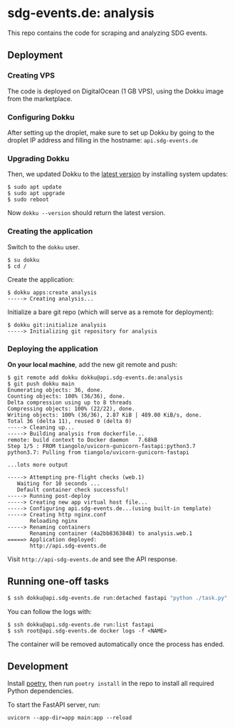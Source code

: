 # sdg-events.de: analysis

This repo contains the code for scraping and analyzing SDG events.

## Deployment

### Creating VPS

The code is deployed on DigitalOcean (1 GB VPS), using the Dokku image from the
marketplace.

### Configuring Dokku

After setting up the droplet, make sure to set up Dokku by going to the droplet
IP address and filling in the hostname: `api.sdg-events.de`

### Upgrading Dokku

Then, we updated Dokku to the
[latest version](https://github.com/dokku/dokku/releases) by installing system
updates:

```
$ sudo apt update
$ sudo apt upgrade
$ sudo reboot
```

Now `dokku --version` should return the latest version.

### Creating the application

Switch to the `dokku` user.

```
$ su dokku
$ cd /
```

Create the application:

```
$ dokku apps:create analysis
-----> Creating analysis...
```

Initialize a bare git repo (which will serve as a remote for deployment):

```
$ dokku git:initialize analysis
-----> Initializing git repository for analysis
```

### Deploying the application

**On your local machine**, add the new git remote and push:

```
$ git remote add dokku dokku@api.sdg-events.de:analysis
$ git push dokku main
Enumerating objects: 36, done.
Counting objects: 100% (36/36), done.
Delta compression using up to 8 threads
Compressing objects: 100% (22/22), done.
Writing objects: 100% (36/36), 2.87 KiB | 489.00 KiB/s, done.
Total 36 (delta 11), reused 0 (delta 0)
-----> Cleaning up...
-----> Building analysis from dockerfile...
remote: build context to Docker daemon   7.68kB
Step 1/5 : FROM tiangolo/uvicorn-gunicorn-fastapi:python3.7
python3.7: Pulling from tiangolo/uvicorn-gunicorn-fastapi

...lots more output

-----> Attempting pre-flight checks (web.1)
   Waiting for 10 seconds ...
   Default container check successful!
-----> Running post-deploy
-----> Creating new app virtual host file...
-----> Configuring api.sdg-events.de...(using built-in template)
-----> Creating http nginx.conf
       Reloading nginx
-----> Renaming containers
       Renaming container (4a2bb8363848) to analysis.web.1
=====> Application deployed:
       http://api.sdg-events.de
```

Visit `http://api-sdg-events.de` and see the API response.

## Running one-off tasks

```bash
$ ssh dokku@api.sdg-events.de run:detached fastapi "python ./task.py"
```

You can follow the logs with:

```
$ ssh dokku@api.sdg-events.de run:list fastapi
$ ssh root@api.sdg-events.de docker logs -f <NAME>
```

The container will be removed automatically once the process has ended.

## Development

Install [poetry](https://github.com/python-poetry/poetry), then run
`poetry install` in the repo to install all required Python dependencies.

To start the FastAPI server, run:

```
uvicorn --app-dir=app main:app --reload
```
